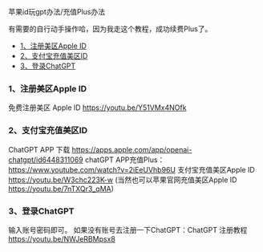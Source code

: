 苹果id玩gpt办法/充值Plus办法

有需要的自行动手操作哈，因为我走这个教程，成功续费Plus了。
- [1、注册美区Apple ID](#1-----apple-id)
- [2、支付宝充值美区ID](#2--------id)
- [3、登录ChatGPT](#3---chatgpt)

### 1、注册美区Apple ID

免费注册美区 Apple ID   https://youtu.be/Y51VMx4NOfk

### 2、支付宝充值美区ID

ChatGPT APP 下载  https://apps.apple.com/app/openai-chatgpt/id6448311069
chatGPT APP充值Plus：https://www.youtube.com/watch?v=2iEeUVhb96U
支付宝充值美区Apple ID  https://youtu.be/W3chc223K-w (当然也可以苹果官网充值美区Apple ID  https://youtu.be/7nTXQr3_qMA)

### 3、登录ChatGPT

输入账号密码即可。
如果没有账号去注册一下ChatGPT：ChatGPT 注册教程  https://youtu.be/NWJeRBMpsx8
